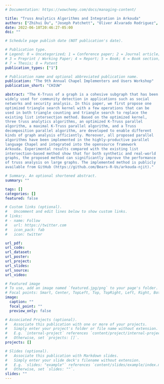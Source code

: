 ```yaml
---
# Documentation: https://wowchemy.com/docs/managing-content/

title: "Truss Analytics Algorithms and Integration in Arkouda"
authors: ["Zhihui Du", "Joseph Patchett", "Oliver Alvarado Rodriguez", "David Bader"]
date: 2022-06-10T20:46:27-05:00
doi: ""

# Schedule page publish date (NOT publication's date).

# Publication type.
# Legend: 0 = Uncategorized; 1 = Conference paper; 2 = Journal article;
# 3 = Preprint / Working Paper; 4 = Report; 5 = Book; 6 = Book section;
# 7 = Thesis; 8 = Patent
publication_types: ["1"]

# Publication name and optional abbreviated publication name.
publication: "The 9th Annual Chapel Implementers and Users Workshop"
publication_short: "CHIUW"

abstract: "The K-Truss of a graph is a cohesive subgraph that has been
widely used for community detection in applications such as social
networks and security analysis. In this paper, we first propose one
optimized triangle search kernel with a few operations that can be
used in both triangle counting and triangle search to replace the
existing list intersection method. Based on the optimized kernel,
three truss analytics algorithms, an optimized K-Truss parallel
algorithm, a maximal K-Truss parallel algorithm, and a Truss
decomposition parallel algorithm, are developed to enable different
kinds of graph analysis efficiently. Moreover, all proposed parallel
algorithms have been implemented in the highly-productive parallel
language Chapel and integrated into the opensource framework
Arkouda. Experimental results compared with the existing list
intersection-based method show that for both synthetic and real-world
graphs, the proposed method can significantly improve the performance
of truss analysis on large graphs. The implemented method is publicly
available from GitHub (https://github.com/Bears-R-Us/arkouda-njit)."

# Summary. An optional shortened abstract.
summary: ""

tags: []
categories: []
featured: false

# Custom links (optional).
#   Uncomment and edit lines below to show custom links.
# links:
# - name: Follow
#   url: https://twitter.com
#   icon_pack: fab
#   icon: twitter

url_pdf:
url_code:
url_dataset:
url_poster:
url_project:
url_slides:
url_source:
url_video:

# Featured image
# To use, add an image named `featured.jpg/png` to your page's folder. 
# Focal points: Smart, Center, TopLeft, Top, TopRight, Left, Right, BottomLeft, Bottom, BottomRight.
image:
  caption: ""
  focal_point: ""
  preview_only: false

# Associated Projects (optional).
#   Associate this publication with one or more of your projects.
#   Simply enter your project's folder or file name without extension.
#   E.g. `internal-project` references `content/project/internal-project/index.md`.
#   Otherwise, set `projects: []`.
projects: []

# Slides (optional).
#   Associate this publication with Markdown slides.
#   Simply enter your slide deck's filename without extension.
#   E.g. `slides: "example"` references `content/slides/example/index.md`.
#   Otherwise, set `slides: ""`.
slides: ""
---
```

